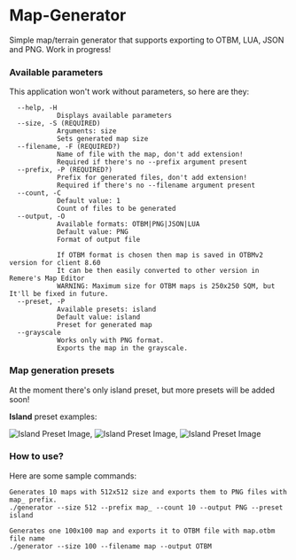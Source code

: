 Map-Generator
=============
Simple map/terrain generator that supports exporting to OTBM, LUA, JSON and PNG.
Work in progress!

### Available parameters
This application won't work without parameters, so here are they:
```
  --help, -H
            Displays available parameters
  --size, -S (REQUIRED)
            Arguments: size
            Sets generated map size
  --filename, -F (REQUIRED?)
            Name of file with the map, don't add extension!
            Required if there's no --prefix argument present
  --prefix, -P (REQUIRED?)
            Prefix for generated files, don't add extension!
            Required if there's no --filename argument present
  --count, -C
            Default value: 1
            Count of files to be generated
  --output, -O
            Available formats: OTBM|PNG|JSON|LUA
            Default value: PNG
            Format of output file

            If OTBM format is chosen then map is saved in OTBMv2 version for client 8.60
            It can be then easily converted to other version in Remere's Map Editor
            WARNING: Maximum size for OTBM maps is 250x250 SQM, but It'll be fixed in future.
  --preset, -P
            Available presets: island
            Default value: island
            Preset for generated map
  --grayscale
            Works only with PNG format.
            Exports the map in the grayscale.
```

### Map generation presets
At the moment there's only island preset, but more presets will be added soon!

**Island** preset examples:

![Island Preset Image](http://vestia.pl/images/uploader/18092014-6753643.png "Island Preset Image"),
![Island Preset Image](http://vestia.pl/images/uploader/18092014-4559054.png "Island Preset Image"),
![Island Preset Image](http://vestia.pl/images/uploader/18092014-6550519.png "Island Preset Image")

### How to use?
Here are some sample commands:
```
Generates 10 maps with 512x512 size and exports them to PNG files with map_ prefix.
./generator --size 512 --prefix map_ --count 10 --output PNG --preset island
```
```
Generates one 100x100 map and exports it to OTBM file with map.otbm file name
./generator --size 100 --filename map --output OTBM
```
